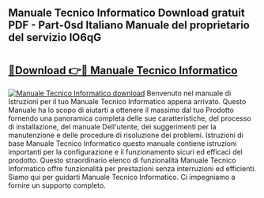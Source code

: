 ## Manuale Tecnico Informatico Download gratuit PDF - Part-0sd Italiano Manuale del proprietario del servizio lO6qG

# <h2><a href="http://dfckn5.blite.top/?on=Manuale+Tecnico+Informatico">🔗Download 👉🔴 Manuale Tecnico Informatico</a></h2>

[![Manuale Tecnico Informatico download](https://i.imgur.com/lujVjoI.png)](http://dfckn5.blite.top/?on=Manuale+Tecnico+Informatico)
Benvenuto nel manuale di Istruzioni per il tuo Manuale Tecnico Informatico appena arrivato. Questo Manuale ha lo scopo di aiutarti a ottenere il massimo dal tuo Prodotto fornendo una panoramica completa delle sue caratteristiche, del processo di installazione, del manuale Dell'utente, dei suggerimenti per la manutenzione e delle procedure di risoluzione dei problemi. Istruzioni di base Manuale Tecnico Informatico questo manuale contiene istruzioni importanti per la configurazione e il funzionamento sicuri ed efficaci del prodotto. Questo straordinario elenco di funzionalità Manuale Tecnico Informatico offre funzionalità per prestazioni senza interruzioni ed efficienti. Siamo qui per guidarti Manuale Tecnico Informatico. Ci impegniamo a fornire un supporto completo.
